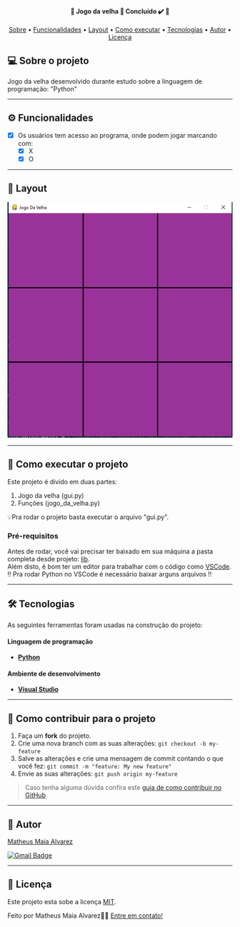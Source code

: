 <h4 align="center"> 
	🚧 Jogo da velha 🚀 Concluído ✔️ 🚧
</h4>

<p align="center">
 <a href="#-sobre-o-projeto">Sobre</a> •
 <a href="#-Funcionalidades">Funcionalidades</a> •
 <a href="#-layout">Layout</a> • 
 <a href="#-como-executar-o-projeto">Como executar</a> • 
 <a href="#-tecnologias">Tecnologias</a> • 
 <a href="#-autor">Autor</a> • 
 <a href="#user-content--licença">Licença</a>
</p>


## 💻 Sobre o projeto

Jogo da velha desenvolvido durante estudo sobre a linguagem de programação: "Python"

---

## ⚙️ Funcionalidades

- [x] Os usuários tem acesso ao programa, onde podem jogar marcando com:
  - [x] X
  - [x] O

---

## 🎨 Layout
![Login](https://github.com/MatheusAlvarez/Jogo-da-Velha/blob/main/_assets/JogoDaVelha1.PNG)

---

## 🚀 Como executar o projeto

Este projeto é divido em duas partes:
1. Jogo da velha (gui.py) 
2. Funções (jogo_da_velha.py)

💡Pra rodar o projeto basta executar o arquivo "gui.py".

### Pré-requisitos

Antes de rodar, você vai precisar ter baixado em sua máquina a pasta completa desde projeto:
[lib](https://github.com/MatheusAlvarez/Jogo-da-Velha).<br>
Além disto, é bom ter um editor para trabalhar com o código como [VSCode](https://code.visualstudio.com/).<br>
‼ Pra rodar Python no VSCode é necessário baixar arguns arquivos ‼

---

## 🛠 Tecnologias

As seguintes ferramentas foram usadas na construção do projeto:

#### **Linguagem de programação**

-   **[Python](https://www.python.org)**


#### **Ambiente de desenvolvimento**

-   **[Visual Studio](https://visualstudio.microsoft.com)**

---

## 💪 Como contribuir para o projeto

1. Faça um **fork** do projeto.
2. Crie uma nova branch com as suas alterações: `git checkout -b my-feature`
3. Salve as alterações e crie uma mensagem de commit contando o que você fez: `git commit -m "feature: My new feature"`
4. Envie as suas alterações: `git push origin my-feature`
> Caso tenha alguma dúvida confira este [guia de como contribuir no GitHub](./CONTRIBUTING.md)

---

## 🦸 Autor

<a href="https://br.linkedin.com/in/matheus-maia-alvarez-">
Matheus Maia Alvarez</a>
 <br />
 
[![Gmail Badge](https://img.shields.io/badge/-mthalvarez2005@gmail.com-c14438?style=flat-square&logo=Gmail&logoColor=white&link=mailto:mthalvarez2005@gmail.com)](mailto:mthalvarez2005@gmail.com)

---

## 📝 Licença

Este projeto esta sobe a licença [MIT](./LICENSE).

Feito por Matheus Maia Alvarez👋🏽 [Entre em contato!](https://br.linkedin.com/in/matheus-maia-alvarez-)
